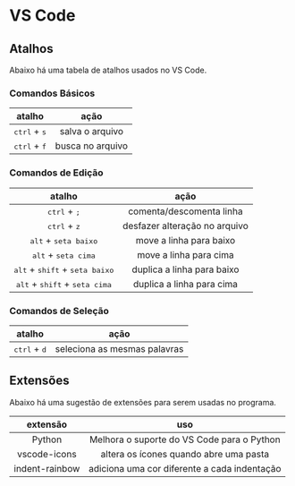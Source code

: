 # VS Code

## Atalhos

Abaixo há uma tabela de atalhos usados no VS Code.

### Comandos Básicos

| atalho | ação |
| :----: | :----: |
| <kbd>ctrl</kbd> + <kbd>s</kbd> | salva o arquivo |
| <kbd>ctrl</kbd> + <kbd>f</kbd> | busca no arquivo |

### Comandos de Edição

| atalho | ação |
| :----: | :----: |
| <kbd>ctrl</kbd> + <kbd>;</kbd> | comenta/descomenta linha |
| <kbd>ctrl</kbd> + <kbd>z</kbd> | desfazer alteração no arquivo |
| <kbd>alt</kbd> + <kbd>seta baixo</kbd> | move a linha para baixo |
| <kbd>alt</kbd> + <kbd>seta cima</kbd> | move a linha para cima |
| <kbd>alt</kbd> + <kbd>shift</kbd> + <kbd>seta baixo</kbd> | duplica a linha para baixo |
| <kbd>alt</kbd> + <kbd>shift</kbd> + <kbd>seta cima</kbd> | duplica a linha para cima |

### Comandos de Seleção

| atalho | ação |
| :----: | :----: |
| <kbd>ctrl</kbd> + <kbd>d</kbd> | seleciona as mesmas palavras |

## Extensões

Abaixo há uma sugestão de extensões para serem usadas no programa.

| extensão | uso |
| :----: | :----: |
| Python | Melhora o suporte do VS Code para o Python |
| vscode-icons | altera os ícones quando abre uma pasta |
| indent-rainbow | adiciona uma cor diferente a cada indentação |
